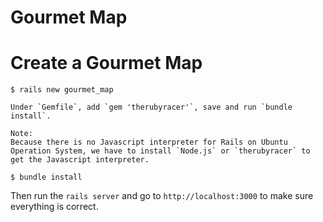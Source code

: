 # Gourmet Map

# Create a Gourmet Map
```console
$ rails new gourmet_map
```

```console
Under `Gemfile`, add `gem 'therubyracer'`, save and run `bundle install`.      

Note: 
Because there is no Javascript interpreter for Rails on Ubuntu Operation System, we have to install `Node.js` or `therubyracer` to get the Javascript interpreter.
```

```console
$ bundle install
```

Then run the `rails server` and go to `http://localhost:3000` to make sure everything is correct.